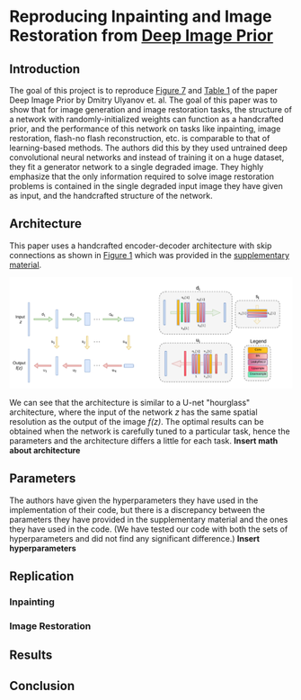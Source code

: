 # Reproducing Inpainting and Image Restoration from [Deep Image Prior](https://arxiv.org/pdf/1711.10925.pdf)

## Introduction
The goal of this project is to reproduce [Figure 7](https://arxiv.org/pdf/1711.10925.pdf#figure.caption.7) and [Table
 1](https://arxiv.org/pdf/1711.10925.pdf#table.caption.8) of the paper Deep Image Prior by Dmitry Ulyanov et. al. The
  goal of this paper was to show that for image generation and image restoration tasks, the structure of a network
   with randomly-initialized weights can function as a handcrafted prior, and the performance of this network on
    tasks like inpainting, image restoration, flash-no flash reconstruction, etc. is comparable to that of
     learning-based methods. The authors did this by they used untrained deep convolutional neural networks and
      instead of training it on a huge dataset, they fit a generator network to a single degraded image. They highly
       emphasize that the only information required to solve image restoration problems is contained in the single
        degraded input image they have given as input, and the handcrafted structure of the network.
        
## Architecture
This paper uses a handcrafted encoder-decoder architecture with skip connections as shown in [Figure 1](#Skip-Architecture) 
which was provided in the [supplementary material](https://box.skoltech.ru/index.php/s/ib52BOoV58ztuPM#pdfviewer).

![Skip-Architecture](/assets/skip_architecture.png)

We can see that the architecture is similar to a U-net "hourglass" architecture, where the input of the network _z_ has 
 the same spatial resolution as the output of the image _f(z)_. The optimal results can be obtained when the network is 
  carefully tuned to a particular task, hence the parameters and the architecture differs a little for each task. **Insert math about architecture**
  
 ## Parameters
 
 The authors have given the hyperparameters they have used in the implementation of their code, but there is a discrepancy 
 between the parameters they have provided in the supplementary material and the ones they have used in the code. 
  (We have tested our code with both the sets of hyperparameters and did not find any significant difference.) **Insert hyperparameters**
  
## Replication
### Inpainting

### Image Restoration

## Results

## Conclusion